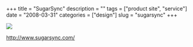 +++
title = "SugarSync"
description = ""
tags = ["product site", "service"]
date = "2008-03-31"
categories = ["design"]
slug = "sugarsync"
+++


 

  <div id="screens-thumbs" class="clearfix">
    <div class="txt-center" id="design-submission"><a href="http://www.sugarsync.com/"><img id='bluga-thumbnail-763' class='bluga-thumbnail large' src='//konigi.com/media/bluga/
wt47f275791f052.jpg'/></a></div>  
  </div>   
<p><a href="http://www.sugarsync.com/">http://www.sugarsync.com/</a></p>




